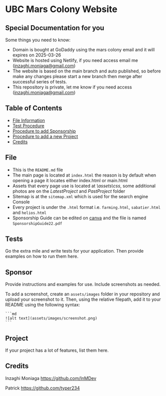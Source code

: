 # UBC Mars Colony Website

## Special Documentation for you

Some things you need to know:

- Domain is bought at GoDaddy using the mars colony email and it will expires on 2025-03-26
- Website is hosted using Netlify, if you need access email me (inzaghi.moniaga@gmail.com)
- The website is based on the main branch and auto published, so before make any changes please start a new branch then merge after successful series of tests.
- This repository is private, let me know if you need access (inzaghi.moniaga@gmail.com)

## Table of Contents

- [File Information](#File)
- [Test Procedure](#Tests)
- [Procedure to add Sponsorship](#Sponsor)
- [Procedure to add a new Project](#Project)
- [Credits](#credits)

## File

- This is the `README.md` file
- The main page is located at `index.html` the reason is by default when opening a page it locates either index.html or main.html
- Assets that every page use is located at *\assets\css*, some additional photos are on the *LatestProject* and *PastProject* folder
- Sitemap is at the `sitemap.xml` which is used for the search engine Console
- Every project is under the `.html` format i.e. `farming.html`, `sabatier.html` and `helios.html`
- Sponsorship Guide can be edited on [canva](https://www.canva.com/design/DAE9bTPxnRs/bJoOaCdTSbuMORYpQv7heg/edit?utm_content=DAE9bTPxnRs&utm_campaign=designshare&utm_medium=link2&utm_source=sharebutton) and the file is named `SponsorshipGuide22.pdf`

## Tests

Go the extra mile and write tests for your application. Then provide examples on how to run them here.

## Sponsor

Provide instructions and examples for use. Include screenshots as needed.

To add a screenshot, create an `assets/images` folder in your repository and upload your screenshot to it. Then, using the relative filepath, add it to your README using the following syntax:

    ```md
    ![alt text](assets/images/screenshot.png)
    ```

## Project

If your project has a lot of features, list them here.

## Credits

Inzaghi Moniaga
https://github.com/InMDev

Patrick
https://github.com/typer234
